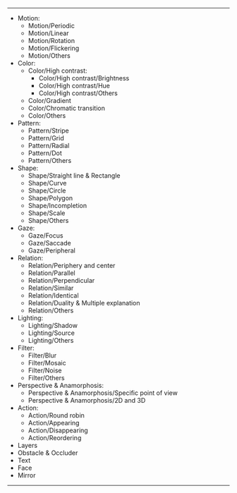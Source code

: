 ---
- Motion:
    - Motion/Periodic
    - Motion/Linear
    - Motion/Rotation
    - Motion/Flickering
    - Motion/Others
- Color:
    - Color/High contrast:
        - Color/High contrast/Brightness
        - Color/High contrast/Hue
        - Color/High contrast/Others
    - Color/Gradient
    - Color/Chromatic transition
    - Color/Others
- Pattern:
    - Pattern/Stripe
    - Pattern/Grid
    - Pattern/Radial
    - Pattern/Dot
    - Pattern/Others
- Shape:
    - Shape/Straight line & Rectangle
    - Shape/Curve
    - Shape/Circle
    - Shape/Polygon
    - Shape/Incompletion
    - Shape/Scale
    - Shape/Others
- Gaze:
    - Gaze/Focus
    - Gaze/Saccade 
    - Gaze/Peripheral
- Relation:
    - Relation/Periphery and center
    - Relation/Parallel
    - Relation/Perpendicular
    - Relation/Similar
    - Relation/Identical
    - Relation/Duality & Multiple explanation
    - Relation/Others
- Lighting:
    - Lighting/Shadow
    - Lighting/Source
    - Lighting/Others
- Filter:
    - Filter/Blur
    - Filter/Mosaic
    - Filter/Noise
    - Filter/Others
- Perspective & Anamorphosis:
    - Perspective & Anamorphosis/Specific point of view
    - Perspective & Anamorphosis/2D and 3D
- Action:
    - Action/Round robin
    - Action/Appearing
    - Action/Disappearing
    - Action/Reordering
- Layers
- Obstacle & Occluder
- Text
- Face
- Mirror
---